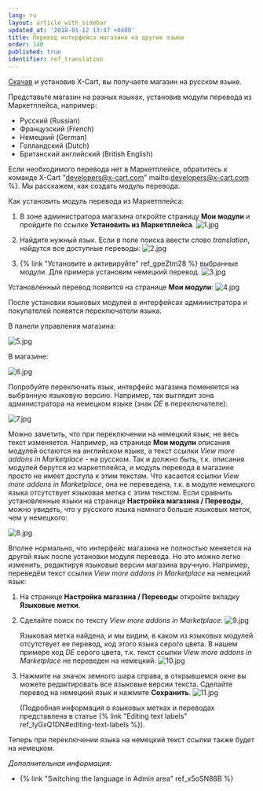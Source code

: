 ```yaml
---
lang: ru
layout: article_with_sidebar
updated_at: '2018-01-12 13:47 +0400'
title: Перевод интерфейса магазина на другие языки
order: 140
published: true
identifier: ref_translation
---
```

[Скачав](https://www.x-cart.ru/download.html "Перевод интерфейса магазина на другие языки") и установив X-Cart, вы получаете магазин на русском языке. 

Представьте магазин на разных языках, установив модули перевода из Маркетплейса, например:

*   Русский (Russian)
*   Французский (French)
*   Немецкий (German)
*   Голландский (Dutch)
*   Британский английский (British English)

Если необходимого перевода нет в Маркетплейсе, обратитесь к команде X-Cart "developers@x-cart.com" mailto:developers@x-cart.com %}. Мы расскажем, как создать модуль перевода.

Как установить модуль перевода из Маркетплейса:

1.  В зоне администратора магазина откройте страницу **Мои модули** и пройдите по ссылке **Установить из Маркетплейса**.
    ![1.jpg]({{site.baseurl}}/attachments/ref_translation/1.jpg)

2.  Найдите нужный язык. Если в поле поиска ввести слово _translation_, найдутся все доступные переводы:
    ![2.jpg]({{site.baseurl}}/attachments/ref_translation/2.jpg)

3.  {% link "Установите и активируйте" ref_gpeZtm28 %} выбранные модули. Для примера установим немецкий перевод. 
    ![3.jpg]({{site.baseurl}}/attachments/ref_translation/3.jpg)

Установленный перевод появится на странице **Мои модули**:
    ![4.jpg]({{site.baseurl}}/attachments/ref_translation/4.jpg)

После установки языковых модулей в интерфейсах администратора и покупателей появятся переключатели языка.

В панели управления магазина:

   ![5.jpg]({{site.baseurl}}/attachments/ref_translation/5.jpg)

В магазине:

   ![6.jpg]({{site.baseurl}}/attachments/ref_translation/6.jpg)

Попробуйте переключить язык, интерфейс магазина поменяется на выбранную языковую версию. Например, так выглядит зона администратора на немецком языке (знак _DE_ в переключателе):

   ![7.jpg]({{site.baseurl}}/attachments/ref_translation/7.jpg)

Можно заметить, что при переключении на немецкий язык, не весь текст изменяется. Например, на странице **Мои модули** описания модулей остаются на английском языке, а текст ссылки _View more addons in Marketplace_ - на русском. Так и должно быть, т.к. описания модулей берутся из маркетплейса, и модуль перевода в магазине просто не имеет доступа к этим текстам. Что касается ссылки _View more addons in Marketplace_, она не переведена, т.к. в модуле немецкого языка отсутствует языковая метка с этим текстом. Если сравнить установленные языки на странице **Настройка магазина / Переводы**, можно увидеть, что у русского языка намного больше языковых меток, чем у  немецкого:

   ![8.jpg]({{site.baseurl}}/attachments/ref_translation/8.jpg)

Вполне нормально, что интерфейс магазина не полностью меняется на другой язык после установки модуля перевода. Но это можно легко изменить, редактируя языковые версии магазина вручную. Например, переведём текст ссылки _View more addons in Marketplace_ на немецкий язык:

1.  На странице **Настройка магазина / Переводы** откройте вкладку **Языковые метки**.

2.  Сделайте поиск по тексту _View more addons in Marketplace_:
    ![9.jpg]({{site.baseurl}}/attachments/ref_translation/9.jpg)

    Языковая метка найдена, и мы видим, в каком из языковых модулей отсутствует ее перевод, код этого языка серого цвета. В нашем примере код _DE_ серого цвета, т.к. текст ссылки _View more addons in Marketplace_ не переведен на немецкий:
    ![10.jpg]({{site.baseurl}}/attachments/ref_translation/10.jpg)
    
3.  Нажмите на значок земного шара справа, в открывшемся окне вы можете редактировать все языковые версии текста. Сделайте перевод на немецкий язык и нажмите **Сохранить**.
    ![11.jpg]({{site.baseurl}}/attachments/ref_translation/11.jpg)

    (Подробная информация о языковых метках и переводах представлена в статье {% link "Editing text labels" ref_IyGxQ1DN#editing-text-labels %}).

Теперь при переключении языка на немецкий текст ссылки также будет на немецком.

_Дополнительная информация:_

*   {% link "Switching the language in Admin area" ref_x5oSN86B %}

